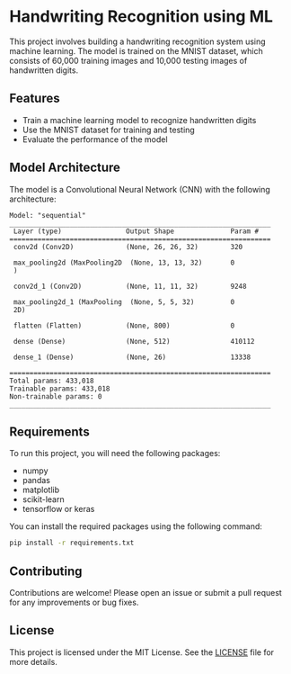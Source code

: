 # Handwriting Recognition using ML

This project involves building a handwriting recognition system using machine learning. The model is trained on the MNIST dataset, which consists of 60,000 training images and 10,000 testing images of handwritten digits.

## Features

- Train a machine learning model to recognize handwritten digits
- Use the MNIST dataset for training and testing
- Evaluate the performance of the model

## Model Architecture

The model is a Convolutional Neural Network (CNN) with the following architecture:

```
Model: "sequential"
_________________________________________________________________
 Layer (type)                Output Shape              Param #   
=================================================================
 conv2d (Conv2D)             (None, 26, 26, 32)        320       
                                                                 
 max_pooling2d (MaxPooling2D  (None, 13, 13, 32)       0         
 )                                                               
                                                                 
 conv2d_1 (Conv2D)           (None, 11, 11, 32)        9248      
                                                                 
 max_pooling2d_1 (MaxPooling  (None, 5, 5, 32)         0         
 2D)                                                             
                                                                 
 flatten (Flatten)           (None, 800)               0         
                                                                 
 dense (Dense)               (None, 512)               410112    
                                                                 
 dense_1 (Dense)             (None, 26)                13338     
                                                                 
=================================================================
Total params: 433,018
Trainable params: 433,018
Non-trainable params: 0
_________________________________________________________________
```

## Requirements

To run this project, you will need the following packages:

- numpy
- pandas
- matplotlib
- scikit-learn
- tensorflow or keras

You can install the required packages using the following command:

```bash
pip install -r requirements.txt
```
## Contributing

Contributions are welcome! Please open an issue or submit a pull request for any improvements or bug fixes.

## License

This project is licensed under the MIT License. See the [LICENSE](LICENSE) file for more details.
